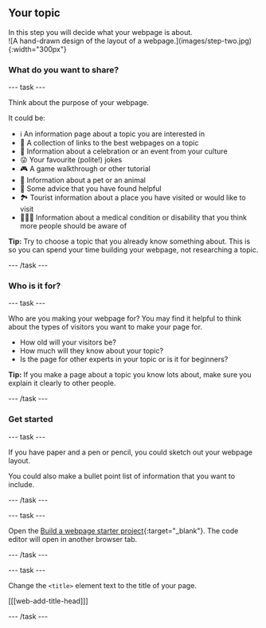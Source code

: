 ## Your topic

<div style="display: flex; flex-wrap: wrap">
<div style="flex-basis: 200px; flex-grow: 1; margin-right: 15px;">
In this step you will decide what your webpage is about.
</div>
<div>
![A hand-drawn design of the layout of a webpage.](images/step-two.jpg){:width="300px"}
</div>
</div>

### What do you want to share?

\--- task ---

Think about the purpose of your webpage.

It could be:

- ℹ️ An information page about a topic you are interested in
- 🔗 A collection of links to the best webpages on a topic
- 🧧 Information about a celebration or an event from your culture
- 😜 Your favourite (polite!) jokes
- 🎮 A game walkthrough or other tutorial
- 🐙 Information about a pet or an animal
- 💬 Some advice that you have found helpful
- 🏞️ Tourist information about a place you have visited or would like to visit
- 👩🏿‍🦼 Information about a medical condition or disability that you think more people should be aware of

**Tip:** Try to choose a topic that you already know something about. This is so you can spend your time building your webpage, not researching a topic.

\--- /task ---

### Who is it for?

\--- task ---

Who are you making your webpage for? You may find it helpful to think about the types of visitors you want to make your page for.

- How old will your visitors be?
- How much will they know about your topic?
- Is the page for other experts in your topic or is it for beginners?

**Tip:** If you make a page about a topic you know lots about, make sure you explain it clearly to other people.

\--- /task ---

### Get started

\--- task ---

If you have paper and a pen or pencil, you could sketch out your webpage layout.

You could also make a bullet point list of information that you want to include.

\--- /task ---

\--- task ---

Open the [Build a webpage starter project](https://editor.raspberrypi.org/en/projects/build-a-web-page-starter){:target="_blank"}. The code editor will open in another browser tab.

\--- /task ---

\--- task ---

Change the `<title>` element text to the title of your page.

[[[web-add-title-head]]]

\--- /task ---

